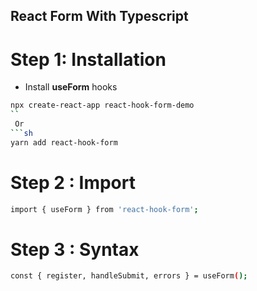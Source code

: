  
 ## React Form With Typescript

# Step 1: Installation

- Install **useForm** hooks

```sh
npx create-react-app react-hook-form-demo
``
 Or
```sh
yarn add react-hook-form
```

# Step 2 : Import

```sh
import { useForm } from 'react-hook-form';

```
# Step 3 : Syntax

```sh
const { register, handleSubmit, errors } = useForm();

```

